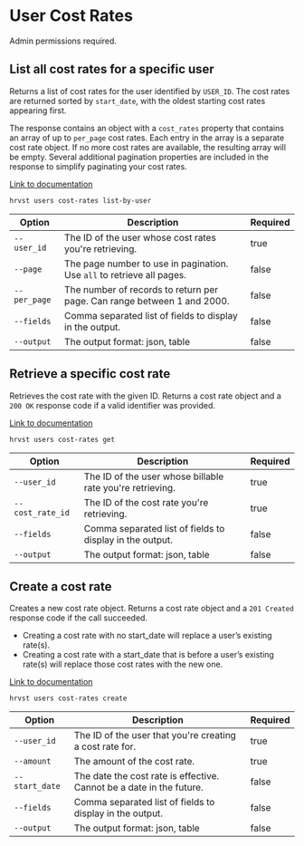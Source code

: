 # User Cost Rates

Admin permissions required.

## List all cost rates for a specific user

Returns a list of cost rates for the user identified by `USER_ID`. The cost rates are returned sorted by `start_date`, with the oldest starting cost rates appearing first.

The response contains an object with a `cost_rates` property that contains an array of up to `per_page` cost rates. Each entry in the array is a separate cost rate object. If no more cost rates are available, the resulting array will be empty. Several additional pagination properties are included in the response to simplify paginating your cost rates.

[Link to documentation](https://help.getharvest.com/api-v2/users-api/users/cost-rates/#list-all-cost-rates-for-a-specific-user)

```
hrvst users cost-rates list-by-user
```

| Option       | Description                                                             | Required |
| ------------ | ----------------------------------------------------------------------- | -------- |
| `--user_id`  | The ID of the user whose cost rates you're retrieving.                  | true     |
| `--page`     | The page number to use in pagination. Use `all` to retrieve all pages.  | false    |
| `--per_page` | The number of records to return per page. Can range between 1 and 2000. | false    |
| `--fields`   | Comma separated list of fields to display in the output.                | false    |
| `--output`   | The output format: json, table                                          | false    |

## Retrieve a specific cost rate

Retrieves the cost rate with the given ID. Returns a cost rate object and a `200 OK` response code if a valid identifier was provided.

[Link to documentation](https://help.getharvest.com/api-v2/users-api/users/cost-rates/#retrieve-a-cost-rate)

```
hrvst users cost-rates get
```

| Option           | Description                                               | Required |
| ---------------- | --------------------------------------------------------- | -------- |
| `--user_id`      | The ID of the user whose billable rate you're retrieving. | true     |
| `--cost_rate_id` | The ID of the cost rate you're retrieving.                | true     |
| `--fields`       | Comma separated list of fields to display in the output.  | false    |
| `--output`       | The output format: json, table                            | false    |

## Create a cost rate

Creates a new cost rate object. Returns a cost rate object and a `201 Created` response code if the call succeeded.

- Creating a cost rate with no start_date will replace a user’s existing rate(s).
- Creating a cost rate with a start_date that is before a user’s existing rate(s) will replace those cost rates with the new one.

[Link to documentation](https://help.getharvest.com/api-v2/users-api/users/cost-rates/#create-a-cost-rate)

```
hrvst users cost-rates create
```

| Option         | Description                                                          | Required |
| -------------- | -------------------------------------------------------------------- | -------- |
| `--user_id`    | The ID of the user that you're creating a cost rate for.             | true     |
| `--amount`     | The amount of the cost rate.                                         | true     |
| `--start_date` | The date the cost rate is effective. Cannot be a date in the future. | false    |
| `--fields`     | Comma separated list of fields to display in the output.             | false    |
| `--output`     | The output format: json, table                                       | false    |
